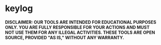 # keylog

#### DISCLAIMER: OUR TOOLS ARE INTENDED FOR EDUCATIONAL PURPOSES ONLY. YOU ARE FULLY RESPONSIBLE FOR YOUR ACTIONS AND MUST NOT USE THEM FOR ANY ILLEGAL ACTIVITIES. THESE TOOLS ARE OPEN SOURCE, PROVIDED "AS IS," WITHOUT ANY WARRANTY.
